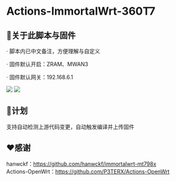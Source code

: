 # Actions-ImmortalWrt-360T7

## 🤖关于此脚本与固件
· 脚本内已中文备注，方便理解与自定义  

· 固件默认开启：ZRAM、MWAN3  

· 固件默认网关：192.168.6.1

[![](https://img.shields.io/badge/编译状态-通过-brightgreen.svg)](https://github.com/IraXu/ImmortalWrt-360T7/actions)   [![](https://img.shields.io/badge/最新固件-下载-green.svg)](https://github.com/IraXu/OpenWrt-360T7-Build/releases)

## 📝计划
支持自动检测上游代码变更，自动触发编译并上传固件

## ❤️感谢
hanwckf：https://github.com/hanwckf/immortalwrt-mt798x  
Actions-OpenWrt：https://github.com/P3TERX/Actions-OpenWrt
